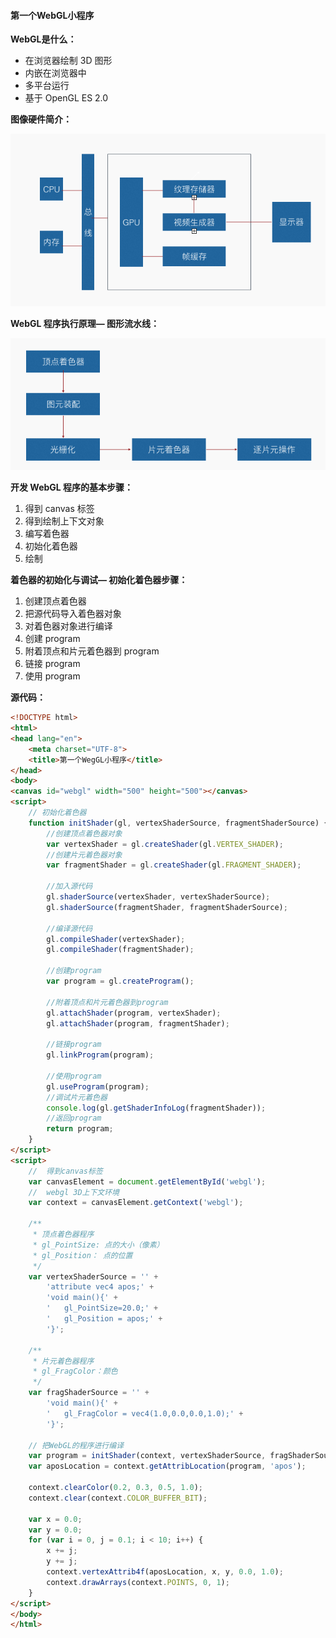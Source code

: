 #### 第一个WebGL小程序

**WebGL是什么：**

- 在浏览器绘制 3D 图形
- 内嵌在浏览器中
- 多平台运行
- 基于 OpenGL ES 2.0


**图像硬件简介：**

![](./img/TB1f.FxRFXXXXclapXXXXXXXXXX-685-375.png)


**WebGL 程序执行原理— 图形流水线：**

![](./img/TB1cbakRFXXXXaUXXXXXXXXXXXX-666-279.png)

**开发 WebGL 程序的基本步骤：**

1. 得到 canvas 标签
2. 得到绘制上下文对象
3. 编写着色器
4. 初始化着色器
5. 绘制

**着色器的初始化与调试— 初始化着色器步骤：**

1. 创建顶点着色器
2. 把源代码导入着色器对象
3. 对着色器对象进行编译
4. 创建 program
5. 附着顶点和片元着色器到  program
6. 链接 program
7. 使用 program


**源代码：**

```html
<!DOCTYPE html>
<html>
<head lang="en">
    <meta charset="UTF-8">
    <title>第一个WegGL小程序</title>
</head>
<body>
<canvas id="webgl" width="500" height="500"></canvas>
<script>
    // 初始化着色器
    function initShader(gl, vertexShaderSource, fragmentShaderSource) {
        //创建顶点着色器对象
        var vertexShader = gl.createShader(gl.VERTEX_SHADER);
        //创建片元着色器对象
        var fragmentShader = gl.createShader(gl.FRAGMENT_SHADER);

        //加入源代码
        gl.shaderSource(vertexShader, vertexShaderSource);
        gl.shaderSource(fragmentShader, fragmentShaderSource);

        //编译源代码
        gl.compileShader(vertexShader);
        gl.compileShader(fragmentShader);

        //创建program
        var program = gl.createProgram();

        //附着顶点和片元着色器到program
        gl.attachShader(program, vertexShader);
        gl.attachShader(program, fragmentShader);

        //链接program
        gl.linkProgram(program);

        //使用program
        gl.useProgram(program);
        //调试片元着色器
        console.log(gl.getShaderInfoLog(fragmentShader));
        //返回program
        return program;
    }
</script>
<script>
    //  得到canvas标签
    var canvasElement = document.getElementById('webgl');
    //  webgl 3D上下文环境
    var context = canvasElement.getContext('webgl');

    /**
     * 顶点着色器程序
     * gl_PointSize: 点的大小（像素）
     * gl_Position： 点的位置
     */
    var vertexShaderSource = '' +
        'attribute vec4 apos;' +
        'void main(){' +
        '   gl_PointSize=20.0;' +
        '   gl_Position = apos;' +
        '}';

    /**
     * 片元着色器程序
     * gl_FragColor：颜色
     */
    var fragShaderSource = '' +
        'void main(){' +
        '   gl_FragColor = vec4(1.0,0.0,0.0,1.0);' +
        '}';

    // 把WebGL的程序进行编译
    var program = initShader(context, vertexShaderSource, fragShaderSource);
    var aposLocation = context.getAttribLocation(program, 'apos');

    context.clearColor(0.2, 0.3, 0.5, 1.0);
    context.clear(context.COLOR_BUFFER_BIT);

    var x = 0.0;
    var y = 0.0;
    for (var i = 0, j = 0.1; i < 10; i++) {
        x += j;
        y += j;
        context.vertexAttrib4f(aposLocation, x, y, 0.0, 1.0);
        context.drawArrays(context.POINTS, 0, 1);
    }
</script>
</body>
</html>
```
